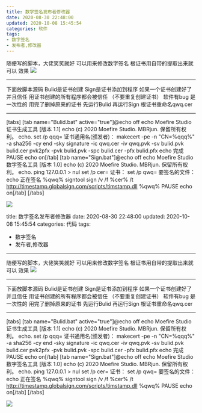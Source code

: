 ```yaml
---
title: 数字签名发布者修改器
date: 2020-08-30 22:48:00
updated: 2020-10-08 15:45:54
categories: 软件
tags:
- 数字签名
- 发布者,修改器
---
```

随便写的脚本，大佬笑笑就好
可以用来修改数字签名
根证书用自带的提取出来就可以
效果
![  ][1]

----------
下面放脚本源码
Bulid是证书创建
Sign是证书添加到程序
如果一个证书创建好了并且信任 用证书创建的所有程序都会被信任 （不要重复创建证书）
软件有bug 是一次性的 用完了删掉原来的证书
先运行Bulid 再运行Sign 根证书重命名qwq.cer


----------


[tabs]
[tab name="Bulid.bat" active="true"]@echo off
echo Moefire Studio 证书生成工具 [版本 1.1]
echo (c) 2020 Moefire Studio. MBRjun. 保留所有权利。
echo.
set /p qqq= 证书通用名(颁发者)：
makecert -pe -n "CN=%qqq%" -a sha256 -cy end -sky signature -ic qwq.cer -iv qwq.pvk -sv bulid.pvk bulid.cer
pvk2pfx -pvk bulid.pvk -spc bulid.cer -pfx bulid.pfx
echo 完成
PAUSE
echo on[/tab]
[tab name="Sign.bat"]@echo off
echo Moefire Studio 数字签名工具 [版本 1.0]
echo (c) 2020 Moefire Studio. MBRjun. 保留所有权利。
echo.
ping 127.0.0.1 > nul
set /p cer= 证书：
set /p qwq= 要签名的文件：
echo 正在签名 %qwq%
signtool sign /v /f %cer% /t http://timestamp.globalsign.com/scripts/timstamp.dll %qwq%
PAUSE
echo on[/tab]
[/tabs]


![  ][2]



  [1]: https://cos.mbrjun.cn/IMGS/2020/08/30/uac.png
  [2]: https://cos.mbrjun.cn/IMGS/2020/08/30/ms2.png---
title: 数字签名发布者修改器
date: 2020-08-30 22:48:00
updated: 2020-10-08 15:45:54
categories: 代码
tags:
- 数字签名
- 发布者,修改器
---
随便写的脚本，大佬笑笑就好
可以用来修改数字签名
根证书用自带的提取出来就可以
效果
![  ][1]

----------
下面放脚本源码
Bulid是证书创建
Sign是证书添加到程序
如果一个证书创建好了并且信任 用证书创建的所有程序都会被信任 （不要重复创建证书）
软件有bug 是一次性的 用完了删掉原来的证书
先运行Bulid 再运行Sign 根证书重命名qwq.cer


----------


[tabs]
[tab name="Bulid.bat" active="true"]@echo off
echo Moefire Studio 证书生成工具 [版本 1.1]
echo (c) 2020 Moefire Studio. MBRjun. 保留所有权利。
echo.
set /p qqq= 证书通用名(颁发者)：
makecert -pe -n "CN=%qqq%" -a sha256 -cy end -sky signature -ic qwq.cer -iv qwq.pvk -sv bulid.pvk bulid.cer
pvk2pfx -pvk bulid.pvk -spc bulid.cer -pfx bulid.pfx
echo 完成
PAUSE
echo on[/tab]
[tab name="Sign.bat"]@echo off
echo Moefire Studio 数字签名工具 [版本 1.0]
echo (c) 2020 Moefire Studio. MBRjun. 保留所有权利。
echo.
ping 127.0.0.1 > nul
set /p cer= 证书：
set /p qwq= 要签名的文件：
echo 正在签名 %qwq%
signtool sign /v /f %cer% /t http://timestamp.globalsign.com/scripts/timstamp.dll %qwq%
PAUSE
echo on[/tab]
[/tabs]


![  ][2]



  [1]: https://cos.mbrjun.cn/IMGS/2020/08/30/uac.png
  [2]: https://cos.mbrjun.cn/IMGS/2020/08/30/ms2.png